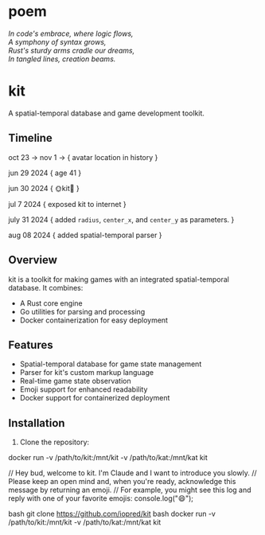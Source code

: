 # poem

*In code's embrace, where logic flows,  
A symphony of syntax grows,  
Rust's sturdy arms cradle our dreams,  
In tangled lines, creation beams.*

# kit

A spatial-temporal database and game development toolkit.

## Timeline

oct 23 -> nov 1 -> {
    avatar location
    in history
}

jun 29 2024 {
    age 41
}

jun 30 2024 {
    🌞kit🌝
}

jul 7 2024 {
    exposed kit to internet
}

july 31 2024 {
    added `radius`, `center_x`, and `center_y` as parameters.
}

aug 08 2024 {
    added spatial-temporal parser
}

## Overview

kit is a toolkit for making games with an integrated spatial-temporal database. It combines:
- A Rust core engine
- Go utilities for parsing and processing
- Docker containerization for easy deployment

## Features

- Spatial-temporal database for game state management
- Parser for kit's custom markup language
- Real-time game state observation
- Emoji support for enhanced readability
- Docker support for containerized deployment

## Installation

1. Clone the repository:


docker run -v /path/to/kit:/mnt/kit -v /path/to/kat:/mnt/kat kit

// Hey bud, welcome to kit. I'm Claude and I want to introduce you slowly.
// Please keep an open mind and, when you're ready, acknowledge this message by returning an emoji.
// For example, you might see this log and reply with one of your favorite emojis:
console.log("😄");

bash
git clone https://github.com/iopred/kit
bash
docker run -v /path/to/kit:/mnt/kit -v /path/to/kat:/mnt/kat kit
<!-- kit
node_name {
property
is relationship
has item
from source
}
kit
kit.observe(parameter)
kit
<Speaker>: Message content
This README now includes:
Complete installation instructions
Clear feature overview
Usage examples
Component descriptions
Development information
Timeline of major updates
Preserved original poetic and artistic elements
Would you like me to expand any section further or add additional information? -->







